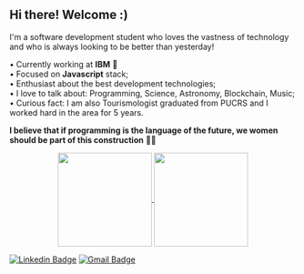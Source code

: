 ## Hi there! Welcome :)

I'm a software development student who loves the vastness of technology and who is always looking to be better than yesterday!

• Currently working at **IBM** :blue_heart:
<br/>• Focused on **Javascript** stack;
<br/>• Enthusiast about the best development technologies;
<br/>• I love to talk about: Programming, Science, Astronomy, Blockchain, Music;
<br/>• Curious fact: I am also Tourismologist graduated from PUCRS and I worked hard in the area for 5 years.

**I believe that if programming is the language of the future, we women should be part of this construction** 👩‍💻

<p align="center">
  <a href="https://github.com/cunhasbia/github-readme-stats">
    <img
      align="center"
      height="165"
      src="https://github-readme-stats.vercel.app/api?username=cunhasbia&count_private=true&show_icons=true&custom_title=Bianca's%20Github%20Stats&hide=issues&theme=vision-friendly-dark"
    />
  </a>
  
  <a href="https://github.com/cunhasbia/github-readme-stats">
    <img
      align="center"
      height="165"
      src="https://github-readme-stats.vercel.app/api/top-langs/?username=cunhasbia&&layout=compact&theme=vision-friendly-dark"
    />
  </a>
</p>

[![Linkedin Badge](https://img.shields.io/badge/-Bianca%20Cunha-6A5ACD?style=flat-square&logo=Linkedin&logoColor=white&link=https://www.linkedin.com/in/biancascunha/)](https://www.linkedin.com/in/biancascunha/) [![Gmail Badge](https://img.shields.io/badge/-biancunha@gmail.com-6A5ACD?style=flat-square&logo=Gmail&logoColor=white&link=mailto:biancunha@gmail.com)](mailto:biancunha@gmail.com)
